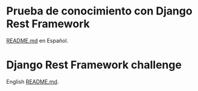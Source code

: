 # Prueba de conocimiento con Django Rest Framework

[README.md](documentation/spanish/README.md) en Español. 

# Django Rest Framework challenge

English [README.md](documentation/english/README.md). 
